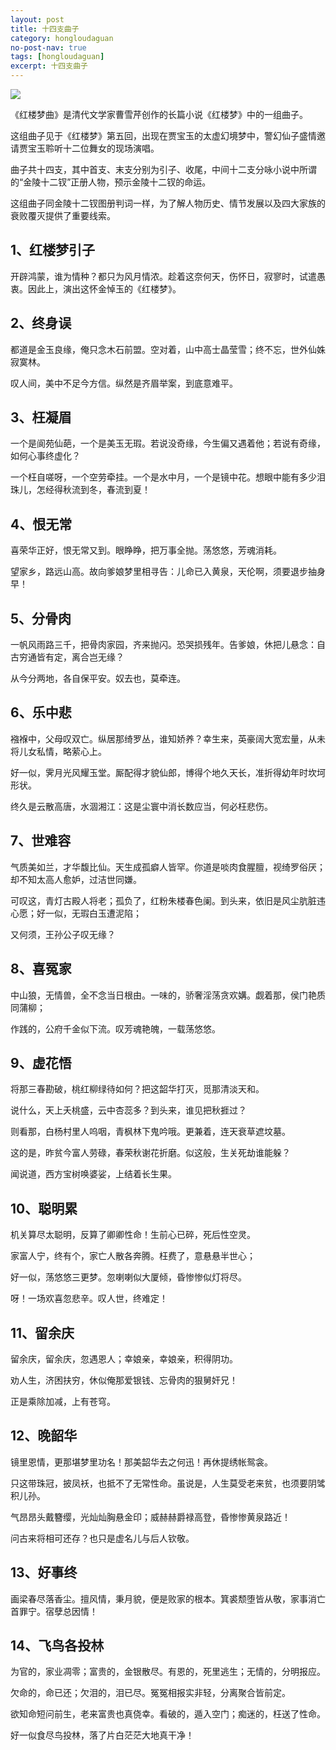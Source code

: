 ```yaml
---
layout: post
title: 十四支曲子
category: hongloudaguan
no-post-nav: true
tags: [hongloudaguan]
excerpt: 十四支曲子
---
```


![](https://bkimg.cdn.bcebos.com/pic/b151f8198618367abd54d00922738bd4b21ce501?x-bce-process=image/watermark,image_d2F0ZXIvYmFpa2UxMTY=,g_7,xp_5,yp_5) 

《红楼梦曲》是清代文学家曹雪芹创作的长篇小说《红楼梦》中的一组曲子。

这组曲子见于《红楼梦》第五回，出现在贾宝玉的太虚幻境梦中，警幻仙子盛情邀请贾宝玉聆听十二位舞女的现场演唱。

曲子共十四支，其中首支、末支分别为引子、收尾，中间十二支分咏小说中所谓的“金陵十二钗”正册人物，预示金陵十二钗的命运。

这组曲子同金陵十二钗图册判词一样，为了解人物历史、情节发展以及四大家族的衰败覆灭提供了重要线索。

## 1、红楼梦引子

开辟鸿蒙，谁为情种？都只为风月情浓。趁着这奈何天，伤怀日，寂寥时，试遣愚衷。因此上，演出这怀金悼玉的《红楼梦》。

## 2、终身误

都道是金玉良缘，俺只念木石前盟。空对着，山中高士晶莹雪；终不忘，世外仙姝寂寞林。

叹人间，美中不足今方信。纵然是齐眉举案，到底意难平。

## 3、枉凝眉

一个是阆苑仙葩，一个是美玉无瑕。若说没奇缘，今生偏又遇着他；若说有奇缘，如何心事终虚化？

一个枉自嗟呀，一个空劳牵挂。一个是水中月，一个是镜中花。想眼中能有多少泪珠儿，怎经得秋流到冬，春流到夏！

## 4、恨无常
喜荣华正好，恨无常又到。眼睁睁，把万事全抛。荡悠悠，芳魂消耗。

望家乡，路远山高。故向爹娘梦里相寻告：儿命已入黄泉，天伦啊，须要退步抽身早！

## 5、分骨肉

一帆风雨路三千，把骨肉家园，齐来抛闪。恐哭损残年。告爹娘，休把儿悬念：自古穷通皆有定，离合岂无缘？

从今分两地，各自保平安。奴去也，莫牵连。


## 6、乐中悲

襁褓中，父母叹双亡。纵居那绮罗丛，谁知娇养？幸生来，英豪阔大宽宏量，从未将儿女私情，略萦心上。

好一似，霁月光风耀玉堂。厮配得才貌仙郎，博得个地久天长，准折得幼年时坎坷形状。

终久是云散高唐，水涸湘江：这是尘寰中消长数应当，何必枉悲伤。

## 7、世难容

气质美如兰，才华馥比仙。天生成孤癖人皆罕。你道是啖肉食腥膻，视绮罗俗厌；却不知太高人愈妒，过洁世同嫌。

可叹这，青灯古殿人将老；孤负了，红粉朱楼春色阑。到头来，依旧是风尘肮脏违心愿；好一似，无瑕白玉遭泥陷；

又何须，王孙公子叹无缘？


## 8、喜冤家

中山狼，无情兽，全不念当日根由。一味的，骄奢淫荡贪欢媾。觑着那，侯门艳质同蒲柳；

作践的，公府千金似下流。叹芳魂艳魄，一载荡悠悠。

## 9、虚花悟

将那三春勘破，桃红柳绿待如何？把这韶华打灭，觅那清淡天和。

说什么，天上夭桃盛，云中杏蕊多？到头来，谁见把秋捱过？

则看那，白杨村里人呜咽，青枫林下鬼吟哦。更兼着，连天衰草遮坟墓。

这的是，昨贫今富人劳碌，春荣秋谢花折磨。似这般，生关死劫谁能躲？

闻说道，西方宝树唤婆娑，上结着长生果。


## 10、聪明累

机关算尽太聪明，反算了卿卿性命！生前心已碎，死后性空灵。

家富人宁，终有个，家亡人散各奔腾。枉费了，意悬悬半世心；

好一似，荡悠悠三更梦。忽喇喇似大厦倾，昏惨惨似灯将尽。

呀！一场欢喜忽悲辛。叹人世，终难定！

## 11、留余庆

留余庆，留余庆，忽遇恩人；幸娘亲，幸娘亲，积得阴功。

劝人生，济困扶穷，休似俺那爱银钱、忘骨肉的狠舅奸兄！

正是乘除加减，上有苍穹。


## 12、晚韶华

镜里恩情，更那堪梦里功名！那美韶华去之何迅！再休提绣帐鸳衾。

只这带珠冠，披凤袄，也抵不了无常性命。虽说是，人生莫受老来贫，也须要阴骘积儿孙。

气昂昂头戴簪缨，光灿灿胸悬金印；威赫赫爵禄高登，昏惨惨黄泉路近！

问古来将相可还存？也只是虚名儿与后人钦敬。

## 13、好事终

画梁春尽落香尘。擅风情，秉月貌，便是败家的根本。箕裘颓堕皆从敬，家事消亡首罪宁。宿孽总因情！

## 14、飞鸟各投林

为官的，家业凋零；富贵的，金银散尽。有恩的，死里逃生；无情的，分明报应。

欠命的，命已还；欠泪的，泪已尽。冤冤相报实非轻，分离聚合皆前定。

欲知命短问前生，老来富贵也真侥幸。看破的，遁入空门；痴迷的，枉送了性命。

好一似食尽鸟投林，落了片白茫茫大地真干净！
